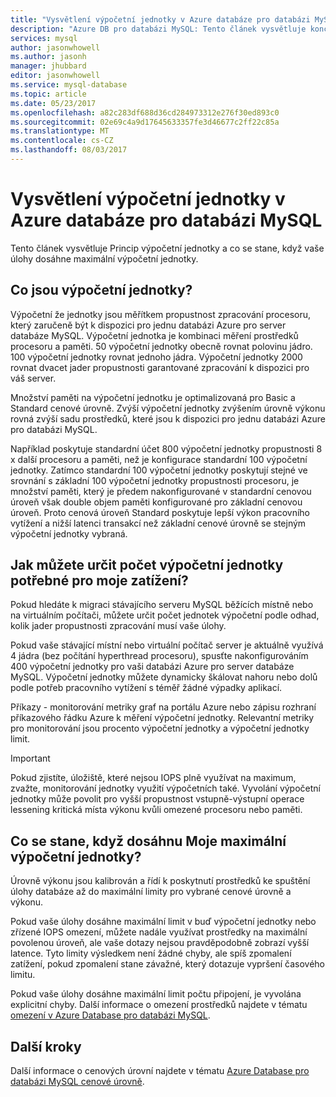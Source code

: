 ```yaml
---
title: "Vysvětlení výpočetní jednotky v Azure databáze pro databázi MySQL | Microsoft Docs"
description: "Azure DB pro databázi MySQL: Tento článek vysvětluje koncepty výpočetní jednotky a co se stane, když vaše úlohy dosáhne maximální výpočetní jednotky."
services: mysql
author: jasonwhowell
ms.author: jasonh
manager: jhubbard
editor: jasonwhowell
ms.service: mysql-database
ms.topic: article
ms.date: 05/23/2017
ms.openlocfilehash: a82c283df688d36cd284973312e276f30ed893c0
ms.sourcegitcommit: 02e69c4a9d17645633357fe3d46677c2ff22c85a
ms.translationtype: MT
ms.contentlocale: cs-CZ
ms.lasthandoff: 08/03/2017
---
```

# <a name="explaining-compute-units-in-azure-database-for-mysql"></a>Vysvětlení výpočetní jednotky v Azure databáze pro databázi MySQL
Tento článek vysvětluje Princip výpočetní jednotky a co se stane, když vaše úlohy dosáhne maximální výpočetní jednotky.

## <a name="what-are-compute-units"></a>Co jsou výpočetní jednotky?
Výpočetní že jednotky jsou měřítkem propustnost zpracování procesoru, který zaručeně být k dispozici pro jednu databázi Azure pro server databáze MySQL. Výpočetní jednotka je kombinaci měření prostředků procesoru a paměti. 50 výpočetní jednotky obecně rovnat polovinu jádro. 100 výpočetní jednotky rovnat jednoho jádra. Výpočetní jednotky 2000 rovnat dvacet jader propustnosti garantované zpracování k dispozici pro váš server.

Množství paměti na výpočetní jednotku je optimalizovaná pro Basic a Standard cenové úrovně. Zvýší výpočetní jednotky zvýšením úrovně výkonu rovná zvýší sadu prostředků, které jsou k dispozici pro jednu databázi Azure pro databázi MySQL.

Například poskytuje standardní účet 800 výpočetní jednotky propustnosti 8 x další procesoru a paměti, než je konfigurace standardní 100 výpočetní jednotky. Zatímco standardní 100 výpočetní jednotky poskytují stejné ve srovnání s základní 100 výpočetní jednotky propustnosti procesoru, je množství paměti, který je předem nakonfigurované v standardní cenovou úroveň však double objem paměti konfigurované pro základní cenovou úroveň. Proto cenová úroveň Standard poskytuje lepší výkon pracovního vytížení a nižší latenci transakcí než základní cenové úrovně se stejným výpočetní jednotky vybraná.

## <a name="how-can-i-determine-the-number-of-compute-units-needed-for-my-workload"></a>Jak můžete určit počet výpočetní jednotky potřebné pro moje zatížení?
Pokud hledáte k migraci stávajícího serveru MySQL běžících místně nebo na virtuálním počítači, můžete určit počet jednotek výpočetní podle odhad, kolik jader propustnosti zpracování musí vaše úlohy. 

Pokud vaše stávající místní nebo virtuální počítač server je aktuálně využívá 4 jádra (bez počítání hyperthread procesoru), spusťte nakonfigurováním 400 výpočetní jednotky pro vaši databázi Azure pro server databáze MySQL. Výpočetní jednotky můžete dynamicky škálovat nahoru nebo dolů podle potřeb pracovního vytížení s téměř žádné výpadky aplikací. 

Příkazy - monitorování metriky graf na portálu Azure nebo zápisu rozhraní příkazového řádku Azure k měření výpočetní jednotky. Relevantní metriky pro monitorování jsou procento výpočetní jednotky a výpočetní jednotky limit.

>[!IMPORTANT]
> Pokud zjistíte, úložiště, které nejsou IOPS plně využívat na maximum, zvažte, monitorování jednotky využití výpočetních také. Vyvolání výpočetní jednotky může povolit pro vyšší propustnost vstupně-výstupní operace lessening kritická místa výkonu kvůli omezené procesoru nebo paměti.

## <a name="what-happens-when-i-hit-my-maximum-compute-units"></a>Co se stane, když dosáhnu Moje maximální výpočetní jednotky?
Úrovně výkonu jsou kalibrován a řídí k poskytnutí prostředků ke spuštění úlohy databáze až do maximální limity pro vybrané cenové úrovně a výkonu. 

Pokud vaše úlohy dosáhne maximální limit v buď výpočetní jednotky nebo zřízené IOPS omezení, můžete nadále využívat prostředky na maximální povolenou úroveň, ale vaše dotazy nejsou pravděpodobně zobrazí vyšší latence. Tyto limity výsledkem není žádné chyby, ale spíš zpomalení zatížení, pokud zpomalení stane závažné, který dotazuje vypršení časového limitu. 

Pokud vaše úlohy dosáhne maximální limit počtu připojení, je vyvolána explicitní chyby. Další informace o omezení prostředků najdete v tématu [omezení v Azure Database pro databázi MySQL](concepts-limits.md).

## <a name="next-steps"></a>Další kroky
Další informace o cenových úrovní najdete v tématu [Azure Database pro databázi MySQL cenové úrovně](./concepts-service-tiers.md).
